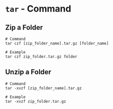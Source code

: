 # `tar` - Command

## Zip a Folder

```shell
# Command
tar czf [zip_folder_name].tar.gz [folder_name]

# Example
tar czf zip_folder.tar.gz folder
```

## Unzip a Folder

```shell
# Command
tar -xvzf [zip_folder_name].tar.gz

# Example
tar -xvzf zip_folder.tar.gz
```
